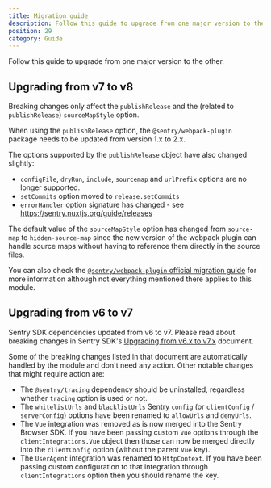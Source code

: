 ```yaml
---
title: Migration guide
description: Follow this guide to upgrade from one major version to the other.
position: 29
category: Guide
---
```


Follow this guide to upgrade from one major version to the other.

## Upgrading from v7 to v8

Breaking changes only affect the `publishRelease` and the (related to `publishRelease`) `sourceMapStyle` option.

When using the `publishRelease` option, the `@sentry/webpack-plugin` package needs to be updated from version 1.x to 2.x.

The options supported by the `publishRelease` object have also changed slightly:
 - `configFile`, `dryRun`, `include`, `sourcemap` and `urlPrefix` options are no longer supported.
 - `setCommits` option moved to `release.setCommits`
 - `errorHandler` option signature has changed - see https://sentry.nuxtjs.org/guide/releases

The default value of the `sourceMapStyle` option has changed from `source-map` to `hidden-source-map` since the new version of the webpack plugin can handle source maps without having to reference them directly in the source files.

You can also check the [`@sentry/webpack-plugin` official migration guide](https://github.com/getsentry/sentry-javascript-bundler-plugins/blob/main/MIGRATION.md#upgrading-to-2x) for more information although not everything mentioned there applies to this module.

## Upgrading from v6 to v7

Sentry SDK dependencies updated from v6 to v7. Please read about breaking changes in Sentry SDK's [Upgrading from v6.x to v7.x](https://github.com/getsentry/sentry-javascript/blob/master/MIGRATION.md#upgrading-from-6x-to-7x) document.

Some of the breaking changes listed in that document are automatically handled by the module and don't need any action. Other notable changes that might require action are:

  - The `@sentry/tracing` dependency should be uninstalled, regardless whether `tracing` option is used or not.
  - The `whitelistUrls` and `blacklistUrls` Sentry `config` (or `clientConfig` / `serverConfig`) options have been renamed to `allowUrls` and `denyUrls`.
  - The `Vue` integration was removed as is now merged into the Sentry Browser SDK. If you have been passing custom `Vue` options through the `clientIntegrations.Vue` object then those can now be merged directly into the `clientConfig` option (without the parent `Vue` key).
  - The `UserAgent` integration was renamed to `HttpContext`. If you have been passing custom configuration to that integration through `clientIntegrations` option then you should rename the key.
